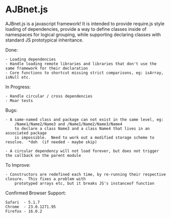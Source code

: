 AJBnet.js
=========

AJBnet.js is a javascript framework!  It is intended to provide require.js style loading of dependencies,
provide a way to define classes inside of namespaces for logical grouping, while supporting declaring classes
with standard JS prototypical inheritance.


Done:

	- Loading dependencies
	- Handle loading remote libraries and libraries that don't use the same framework for their declaration
	- Core functions to shortcut missing strict comparisons, eg: isArray, isNull etc.

In Progress:

	- Handle circular / cross dependencies
	- Moar tests

Bugs:

	- A same-named class and package can not exist in the same level, eg:
		/Name1/Name2/Name3 and /Name1/Name2/Name3/Name4
		to declare a class Name3 and a class Name4 that lives in an associated package
		is impossible.  Need to work out a modified storage scheme to resolve.  *doh  (if needed - maybe skip)

	- A circular dependency will not load forever, but does not trigger the callback on the parent module

To Improve:

	- Constructors are redefined each time, by re-running their respective closure.  This fixes a problem with
		prototyped arrays etc, but it breaks JS's instanceof function

Confirmed Browser Support:

	Safari	- 5.1.7
	Chrome	- 23.0.1271.95
	Firefox	- 16.0.2